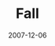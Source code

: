 ---
layout: music 
title: "Fall"
series: "Seasons"
date: 2007-12-06 
description: "We�re designed for a certain rhythm. Work, rest, play, change and growth are all part of this rhythm. We feel the reality of this cycle in our bodies and we see it in nature around us. In this series we�ll look at what we can learn about healthy living from the real-time lessons of Fall, Winter, Spring and Summer."
audio: "http://www.crossroads.net/audio/2007/2007_08_Seasons/Seasons_01_Fall_10_14_07_Todd_Henry.mp3"
audio-duration: "38:52"
---